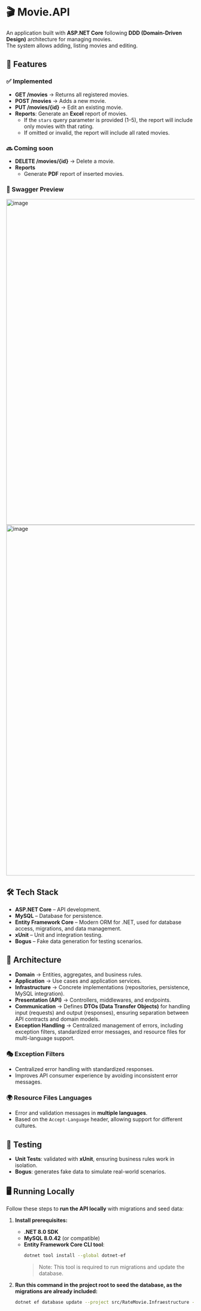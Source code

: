 # 🎬 Movie.API  
An application built with **ASP.NET Core** following **DDD (Domain-Driven Design)** architecture for managing movies.  
The system allows adding, listing movies and editing.

## 🚀 Features

### ✅ Implemented
- **GET /movies** → Returns all registered movies.  
- **POST /movies** → Adds a new movie.
- **PUT /movies/{id}** → Edit an existing movie.
- **Reports**: Generate an **Excel** report of movies.  
  - If the `stars` query parameter is provided (1–5), the report will include only movies with that rating.  
  - If omitted or invalid, the report will include all rated movies.

### 🔜 Coming soon
- **DELETE /movies/{id}** → Delete a movie.  
- **Reports**  
  - Generate **PDF** report of inserted movies.  

### 📃 Swagger Preview
<img width="1308" height="871" alt="image" src="https://github.com/user-attachments/assets/3514658e-9e5b-4a88-8408-3e7d66bf5f4a" />
<img width="906" height="938" alt="image" src="https://github.com/user-attachments/assets/73996564-fb0f-4396-b986-ac0c557462e6" />


## 🛠️ Tech Stack
- **ASP.NET Core** – API development.
- **MySQL** – Database for persistence.
- **Entity Framework Core** – Modern ORM for .NET, used for database access, migrations, and data management.
- **xUnit** – Unit and integration testing.
- **Bogus** – Fake data generation for testing scenarios.

## 📂 Architecture
- **Domain** → Entities, aggregates, and business rules.  
- **Application** → Use cases and application services.  
- **Infrastructure** → Concrete implementations (repositories, persistence, MySQL integration).  
- **Presentation (API)** → Controllers, middlewares, and endpoints.
- **Communication** → Defines **DTOs (Data Transfer Objects)** for handling input (requests) and output (responses), ensuring separation between API contracts and domain models.  
- **Exception Handling** → Centralized management of errors, including exception filters, standardized error messages, and resource files for multi-language support.  

### 🎭 Exception Filters
- Centralized error handling with standardized responses.  
- Improves API consumer experience by avoiding inconsistent error messages.  

### 🌍 Resource Files Languages
- Error and validation messages in **multiple languages**.  
- Based on the `Accept-Language` header, allowing support for different cultures.  

## 🧪 Testing
- **Unit Tests**: validated with **xUnit**, ensuring business rules work in isolation.
- **Bogus**: generates fake data to simulate real-world scenarios.  

## 🖥️ Running Locally 

Follow these steps to **run the API locally** with migrations and seed data:  

1. **Install prerequisites:**  
   - **.NET 8.0 SDK**
   - **MySQL 8.0.42** (or compatible)  
   - **Entity Framework Core CLI tool**:  
     ```bash
     dotnet tool install --global dotnet-ef
     ```  
     > Note: This tool is required to run migrations and update the database. 

2. **Run this command in the project root to seed the database, as the migrations are already included:**  
   ```bash
   dotnet ef database update --project src/RateMovie.Infraestructure --startup-project src/RateMovie.Api
   ```

